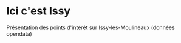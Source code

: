 Ici c'est Issy
==============

Présentation des points d'intérêt sur Issy-les-Moulineaux (données opendata)
